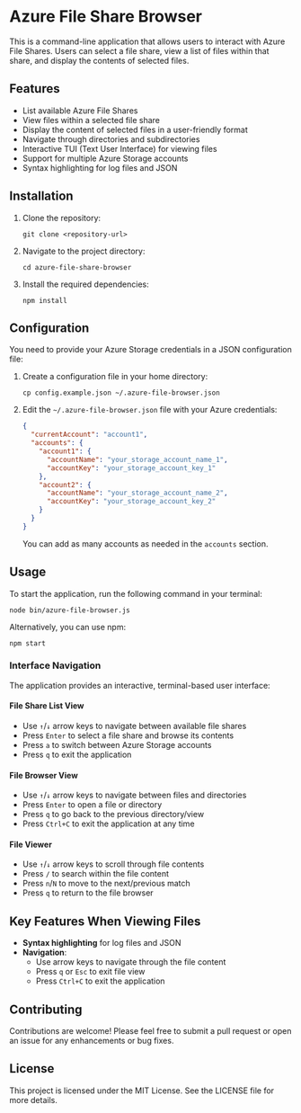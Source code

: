 # Azure File Share Browser

This is a command-line application that allows users to interact with Azure File Shares. Users can select a file share, view a list of files within that share, and display the contents of selected files.

## Features

- List available Azure File Shares
- View files within a selected file share
- Display the content of selected files in a user-friendly format
- Navigate through directories and subdirectories
- Interactive TUI (Text User Interface) for viewing files
- Support for multiple Azure Storage accounts
- Syntax highlighting for log files and JSON

## Installation

1. Clone the repository:
   ```
   git clone <repository-url>
   ```

2. Navigate to the project directory:
   ```
   cd azure-file-share-browser
   ```

3. Install the required dependencies:
   ```
   npm install
   ```

## Configuration

You need to provide your Azure Storage credentials in a JSON configuration file:

1. Create a configuration file in your home directory:
   ```
   cp config.example.json ~/.azure-file-browser.json
   ```

2. Edit the `~/.azure-file-browser.json` file with your Azure credentials:
   ```json
   {
     "currentAccount": "account1",
     "accounts": {
       "account1": {
         "accountName": "your_storage_account_name_1",
         "accountKey": "your_storage_account_key_1"
       },
       "account2": {
         "accountName": "your_storage_account_name_2",
         "accountKey": "your_storage_account_key_2"
       }
     }
   }
   ```

   You can add as many accounts as needed in the `accounts` section.

## Usage

To start the application, run the following command in your terminal:
```
node bin/azure-file-browser.js
```

Alternatively, you can use npm:
```
npm start
```

### Interface Navigation

The application provides an interactive, terminal-based user interface:

#### File Share List View
- Use `↑`/`↓` arrow keys to navigate between available file shares
- Press `Enter` to select a file share and browse its contents
- Press `a` to switch between Azure Storage accounts
- Press `q` to exit the application

#### File Browser View
- Use `↑`/`↓` arrow keys to navigate between files and directories
- Press `Enter` to open a file or directory
- Press `q` to go back to the previous directory/view
- Press `Ctrl+C` to exit the application at any time

#### File Viewer
- Use `↑`/`↓` arrow keys to scroll through file contents
- Press `/` to search within the file content
- Press `n`/`N` to move to the next/previous match
- Press `q` to return to the file browser

## Key Features When Viewing Files

- **Syntax highlighting** for log files and JSON
- **Navigation**:
  - Use arrow keys to navigate through the file content
  - Press `q` or `Esc` to exit file view
  - Press `Ctrl+C` to exit the application

## Contributing

Contributions are welcome! Please feel free to submit a pull request or open an issue for any enhancements or bug fixes.

## License

This project is licensed under the MIT License. See the LICENSE file for more details.